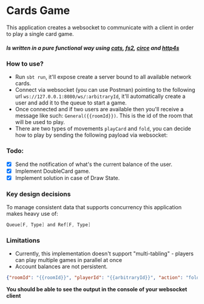 # Cards Game

This application creates a websocket to communicate with
a client in order to play a single card game.

##### Is written in a pure functional way using [cats](https://typelevel.org/cats-effect/), [fs2](https://fs2.io/#/), [circe](https://circe.github.io/circe/) and [http4s](https://github.com/http4s/http4s/blob/main/examples/blaze/src/main/scala/com/example/http4s/blaze/BlazeWebSocketExample.scala)

### How to use?

- Run ```sbt run```, it'll expose create a server bound to all available network cards.
- Connect via websocket (you can use Postman) pointing to the following url ```ws://127.0.0.1:8080/ws/:arbitraryId```, it'll automatically create a user and add it to the queue to start a game.
- Once connected and if two users are available then you'll receive a message like such: ```General({{roomId}})```. This is the id of the room that will be used to play.
- There are two types of movements ```playCard``` and ```fold```, you can decide how to play by sending the following payload via websocket:

### Todo:
- [x] Send the notification of what's the current balance of the user.
- [x] Implement DoubleCard game.
- [x] Implement solution in case of Draw State.

### Key design decisions
To manage consistent data that supports concurrency this application makes heavy use of:
```scala 
Queue[F, Type] and Ref[F, Type]
```

### Limitations

- Currently, this implementation doesn't support "multi-tabling" - players can play multiple games in parallel at once
- Account balances are not persistent.

```json
{"roomId": "{{roomId}}", "playerId": "{{arbitraryId}}", "action": "fold"}
```

**You should be able to see the output in the console of your websocket client**
